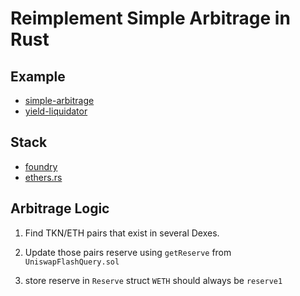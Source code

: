 # Reimplement Simple Arbitrage in Rust

## Example

- [simple-arbitrage](https://github.com/flashbots/simple-arbitrage)
- [yield-liquidator](https://github.com/yieldprotocol/yield-liquidator)

## Stack

- [foundry](https://github.com/gakonst/foundry)
- [ethers.rs](https://github.com/gakonst/ethers-rs)

## Arbitrage Logic

1. Find TKN/ETH pairs that exist in several Dexes.

2. Update those pairs reserve using `getReserve` from `UniswapFlashQuery.sol`

3. store reserve in `Reserve` struct `WETH` should always be `reserve1`
